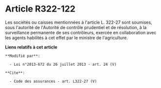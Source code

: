 # Article R322-122

Les sociétés ou caisses mentionnées à l'article L. 322-27 sont soumises, sous l'autorité de l'Autorité de contrôle prudentiel
et de résolution, à la surveillance permanente de ses contrôleurs, exercée en collaboration avec les agents habilités à cet
effet par le ministre de l'agriculture.

**Liens relatifs à cet article**

	**Modifié par**:

	  - Loi n°2013-672 du 26 juillet 2013 - art. 24 (V)

	**Cite**:

	  - Code des assurances - art. L322-27 (V)
